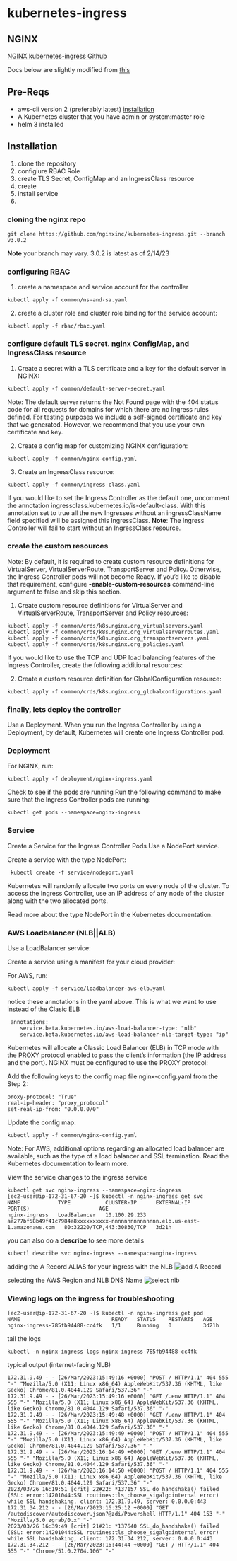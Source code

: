 # kubernetes-ingress
## NGINX
[NGINX kubernetes-ingress Github ](https://github.com/nginxinc/kubernetes-ingress)

Docs below are slightly modified from [this](https://docs.nginx.com/nginx-ingress-controller/installation/installation-with-manifests/)

## Pre-Reqs
- aws-cli version 2 (preferably latest) [installation](https://docs.aws.amazon.com/cli/latest/userguide/getting-started-install.html)
- A Kubernetes cluster that you have admin or system:master role
- helm 3 installed

## Installation
1. clone the repository
2. configiure RBAC Role
3. create TLS Secret, ConfigMap and an IngressClass resource
4. create 
5. install service
6. 
### cloning the nginx repo
```console
git clone https://github.com/nginxinc/kubernetes-ingress.git --branch v3.0.2
```
**Note** your branch may vary. 3.0.2 is latest as of 2/14/23
  
### configuring RBAC
1. create a namespace and service account for the controller
```console 
kubectl apply -f common/ns-and-sa.yaml
```
2. create a cluster role and cluster role binding for the service account:
```console
kubectl apply -f rbac/rbac.yaml
```
### configure default TLS secret. nginx ConfigMap, and IngressClass resource
1. Create a secret with a TLS certificate and a key for the default server in NGINX:
```console
kubectl apply -f common/default-server-secret.yaml
```
Note: The default server returns the Not Found page with the 404 status code for all requests for domains for which there are no Ingress rules defined. For testing purposes we include a self-signed certificate and key that we generated. However, we recommend that you use your own certificate and key.

2. Create a config map for customizing NGINX configuration:
```console
kubectl apply -f common/nginx-config.yaml
```
3. Create an IngressClass resource:
```console
kubectl apply -f common/ingress-class.yaml
```
If you would like to set the Ingress Controller as the default one, uncomment the annotation ingressclass.kubernetes.io/is-default-class. With this annotation set to true all the new Ingresses without an ingressClassName field specified will be assigned this IngressClass.
**Note**: The Ingress Controller will fail to start without an IngressClass resource.

### create the custom resources
Note: By default, it is required to create custom resource definitions for VirtualServer, VirtualServerRoute, TransportServer and Policy. Otherwise, the Ingress Controller pods will not become Ready. If you’d like to disable that requirement, configure **-enable-custom-resources** command-line argument to false and skip this section.

1. Create custom resource definitions for VirtualServer and VirtualServerRoute, TransportServer and Policy resources:
```console
kubectl apply -f common/crds/k8s.nginx.org_virtualservers.yaml
kubectl apply -f common/crds/k8s.nginx.org_virtualserverroutes.yaml
kubectl apply -f common/crds/k8s.nginx.org_transportservers.yaml
kubectl apply -f common/crds/k8s.nginx.org_policies.yaml
```
If you would like to use the TCP and UDP load balancing features of the Ingress Controller, create the following additional resources:

2. Create a custom resource definition for GlobalConfiguration resource:
```console
kubectl apply -f common/crds/k8s.nginx.org_globalconfigurations.yaml
```
### finally, lets deploy the controller
Use a Deployment. When you run the Ingress Controller by using a Deployment, by default, Kubernetes will create one Ingress Controller pod.
### Deployment
For NGINX, run:
```console
kubectl apply -f deployment/nginx-ingress.yaml
```
Check to see if the pods are running
Run the following command to make sure that the Ingress Controller pods are running:
```console
kubectl get pods --namespace=nginx-ingress
```
### Service
Create a Service for the Ingress Controller Pods
Use a NodePort service.

Create a service with the type NodePort:
```console
 kubectl create -f service/nodeport.yaml
 ```

Kubernetes will randomly allocate two ports on every node of the cluster. To access the Ingress Controller, use an IP address of any node of the cluster along with the two allocated ports.

Read more about the type NodePort in the Kubernetes documentation.
### AWS Loadbalancer (NLB||ALB)
Use a LoadBalancer service:

Create a service using a manifest for your cloud provider:

For AWS, run:
```console
kubectl apply -f service/loadbalancer-aws-elb.yaml
 ```

notice these annotations in the yaml above. This is what we want to use instead of the Clasic ELB
```console
 annotations:
    service.beta.kubernetes.io/aws-load-balancer-type: "nlb"
    service.beta.kubernetes.io/aws-load-balancer-nlb-target-type: "ip"
```
Kubernetes will allocate a Classic Load Balancer (ELB) in TCP mode with the PROXY protocol enabled to pass the client’s information (the IP address and the port). NGINX must be configured to use the PROXY protocol:

Add the following keys to the config map file nginx-config.yaml from the Step 2:

```console
proxy-protocol: "True"
real-ip-header: "proxy_protocol"
set-real-ip-from: "0.0.0.0/0"
 ```
Update the config map:
```console
kubectl apply -f common/nginx-config.yaml
 ```
Note: For AWS, additional options regarding an allocated load balancer are available, such as the type of a load balancer and SSL termination. Read the Kubernetes documentation to learn more.

View the service changes to the ingress service
```console
kubectl get svc nginx-ingress --namespace=nginx-ingress
[ec2-user@ip-172-31-67-20 ~]$ kubectl -n nginx-ingress get svc
NAME            TYPE           CLUSTER-IP      EXTERNAL-IP                                                                     PORT(S)                      AGE
nginx-ingress   LoadBalancer   10.100.29.233   aa277bf58b49f41c7984a8xxxxxxxxxx-nnnnnnnnnnnnnnn.elb.us-east-1.amazonaws.com   80:32220/TCP,443:30830/TCP   3d21h
```
you can also do a **describe** to see more details
```console
kubectl describe svc nginx-ingress --namespace=nginx-ingress
```
adding the A Record ALIAS for your ingress with the NLB
![add A Record](k8s/anycompany_com_-_add_record.png)

selecting the AWS Region and NLB DNS Name
![select nlb](k8s/anycompany_com_-_add_record-nlb.png)

### Viewing logs on the ingress for troubleshooting
```console
[ec2-user@ip-172-31-67-20 ~]$ kubectl -n nginx-ingress get pod
NAME                             READY   STATUS    RESTARTS   AGE
nginx-ingress-785fb94488-cc4fk   1/1     Running   0          3d21h
```
tail the logs
```console
kubectl -n nginx-ingress logs nginx-ingress-785fb94488-cc4fk
```
typical output (internet-facing NLB)
```console
172.31.9.49 - - [26/Mar/2023:15:49:16 +0000] "POST / HTTP/1.1" 404 555 "-" "Mozilla/5.0 (X11; Linux x86_64) AppleWebKit/537.36 (KHTML, like Gecko) Chrome/81.0.4044.129 Safari/537.36" "-"
172.31.9.49 - - [26/Mar/2023:15:49:16 +0000] "GET /.env HTTP/1.1" 404 555 "-" "Mozilla/5.0 (X11; Linux x86_64) AppleWebKit/537.36 (KHTML, like Gecko) Chrome/81.0.4044.129 Safari/537.36" "-"
172.31.9.49 - - [26/Mar/2023:15:49:48 +0000] "GET /.env HTTP/1.1" 404 555 "-" "Mozilla/5.0 (X11; Linux x86_64) AppleWebKit/537.36 (KHTML, like Gecko) Chrome/81.0.4044.129 Safari/537.36" "-"
172.31.9.49 - - [26/Mar/2023:15:49:49 +0000] "POST / HTTP/1.1" 404 555 "-" "Mozilla/5.0 (X11; Linux x86_64) AppleWebKit/537.36 (KHTML, like Gecko) Chrome/81.0.4044.129 Safari/537.36" "-"
172.31.9.49 - - [26/Mar/2023:16:14:49 +0000] "GET /.env HTTP/1.1" 404 555 "-" "Mozilla/5.0 (X11; Linux x86_64) AppleWebKit/537.36 (KHTML, like Gecko) Chrome/81.0.4044.129 Safari/537.36" "-"
172.31.9.49 - - [26/Mar/2023:16:14:50 +0000] "POST / HTTP/1.1" 404 555 "-" "Mozilla/5.0 (X11; Linux x86_64) AppleWebKit/537.36 (KHTML, like Gecko) Chrome/81.0.4044.129 Safari/537.36" "-"
2023/03/26 16:19:51 [crit] 22#22: *137157 SSL_do_handshake() failed (SSL: error:14201044:SSL routines:tls_choose_sigalg:internal error) while SSL handshaking, client: 172.31.9.49, server: 0.0.0.0:443
172.31.34.212 - - [26/Mar/2023:16:25:12 +0000] "GET /autodiscover/autodiscover.json?@zdi/Powershell HTTP/1.1" 404 153 "-" "Mozilla/5.0 zgrab/0.x" "-"
2023/03/26 16:39:49 [crit] 21#21: *137640 SSL_do_handshake() failed (SSL: error:14201044:SSL routines:tls_choose_sigalg:internal error) while SSL handshaking, client: 172.31.34.212, server: 0.0.0.0:443
172.31.34.212 - - [26/Mar/2023:16:44:44 +0000] "GET / HTTP/1.1" 404 555 "-" "Chrome/51.0.2704.106" "-"
```
